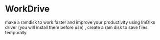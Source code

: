 # WorkDrive
make a ramdisk to work faster and improve your productivity
using ImDIks driver (you will install them before use) , create a ram disk to save files temporally


